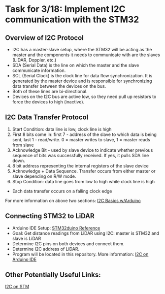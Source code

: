 # Task for 3/18: Implement I2C communication with the STM32

## Overview of I2C Protocol
- I2C has a master-slave setup, where the STM32 will be acting as the master and the components it needs to communicate with
are the slaves (LiDAR, Doppler, etc.)
- SDA (Serial Data) is the line on which the master and the slave communicate information.
- SCL (Serial Clock) is the clock line for data flow synchronization. It is generated by the master device and is responsible for synchronizing data transfer between the devices on the bus.
- Both of these lines are bi-directional.
- Devices on the I2C bus are active low, so they need pull up resistors to force the devices to high (inactive).

## I2C Data Transfer Protocol
1. Start Condition: data line is low, clock line is high
2. First 8 bits come in: first 7 - address of the slave to which data is being sent, last 1 - read/write. 0 = master writes to slave, 1 = master reads from slave
3. Acknowledge Bit - used by slave device to indicate whether previous sequence of bits was successfully received. If yes, it pulls SDA line down.
4. 8 bit address representing the internal registers of the slave device
5. Acknowledge + Data Sequence. Transfer occurs from either master or slave depending on R/W mode.
6. Stop Condition: data line goes from low to high while clock line is high
- Each data transfer occurs on a falling clock edge

For more information on above two sections: [I2C Basics w/Arduino](https://www.youtube.com/watch?v=6IAkYpmA1DQ)

## Connecting STM32 to LiDAR
- Arduino IDE Setup: [STM32duino Reference](https://github.com/stm32duino/Arduino_Core_STM32#getting-started)
- Goal: Get distance readings from LiDAR using I2C: master is STM32 and slave is LiDAR
- Determine I2C pins on both devices and connect them.
- Determine I2C address of LiDAR.
- Program will be located in this repository.
More information: [I2C on Arduino IDE](https://docs.arduino.cc/learn/communication/wire/)

## Other Potentially Useful Links:
[I2C on STM](https://www.digikey.com/en/maker/projects/getting-started-with-stm32-i2c-example/ba8c2bfef2024654b5dd10012425fa23#:~:text=Open%20STM32CubeIDE%20and%20click%20File,I2C1_SCL%20and%20I2C1_SDA%20functions%2C%20respectively)
